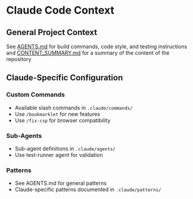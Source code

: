 # Claude Code Context

## General Project Context
See [AGENTS.md](./AGENTS.md) for build commands, code style, and testing instructions and [CONTENT_SUMMARY.md](./CONTENT_SUMMARY.md) for a summary of the content of the repository

## Claude-Specific Configuration

### Custom Commands
- Available slash commands in `.claude/commands/`
- Use `/bookmarklet` for new features
- Use `/fix-csp` for browser compatibility

### Sub-Agents
- Sub-agent definitions in `.claude/agents/`
- Use test-runner agent for validation

### Patterns
- See AGENTS.md for general patterns
- Claude-specific patterns documented in `.claude/patterns/`
